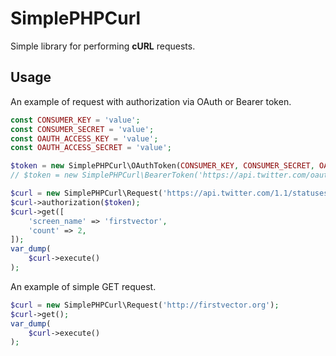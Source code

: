 # SimplePHPCurl

Simple library for performing **cURL** requests.

## Usage

An example of request with authorization via OAuth or Bearer token.

```php
const CONSUMER_KEY = 'value';
const CONSUMER_SECRET = 'value';
const OAUTH_ACCESS_KEY = 'value';
const OAUTH_ACCESS_SECRET = 'value';

$token = new SimplePHPCurl\OAuthToken(CONSUMER_KEY, CONSUMER_SECRET, OAUTH_ACCESS_KEY, OAUTH_ACCESS_SECRET);
// $token = new SimplePHPCurl\BearerToken('https://api.twitter.com/oauth2/token', CONSUMER_KEY, CONSUMER_SECRET);

$curl = new SimplePHPCurl\Request('https://api.twitter.com/1.1/statuses/user_timeline.json');
$curl->authorization($token);
$curl->get([
    'screen_name' => 'firstvector',
    'count' => 2,
]);
var_dump(
    $curl->execute()
);
```

An example of simple GET request.

```php
$curl = new SimplePHPCurl\Request('http://firstvector.org');
$curl->get();
var_dump(
    $curl->execute()
);
```
